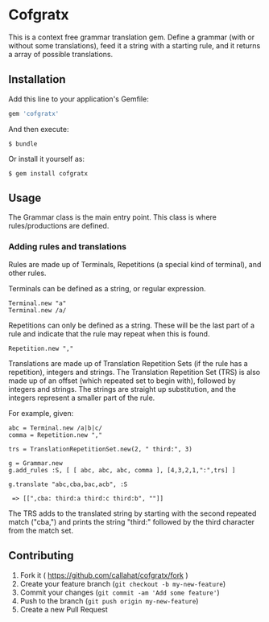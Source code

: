# Cofgratx

This is a context free grammar translation gem. Define a grammar (with or without some translations),
feed it a string with a starting rule, and it returns a array of possible translations.

## Installation

Add this line to your application's Gemfile:

```ruby
gem 'cofgratx'
```

And then execute:

    $ bundle

Or install it yourself as:

    $ gem install cofgratx

## Usage

The Grammar class is the main entry point. This class is where rules/productions are defined.

### Adding rules and translations

Rules are made up of Terminals, Repetitions (a special kind of terminal), and other rules.

Terminals can be defined as a string, or regular expression.

    Terminal.new "a"
    Terminal.new /a/

Repetitions can only be defined as a string. These will be the last part of a rule and indicate that the rule may repeat when this is found.

    Repetition.new ","

Translations are made up of Translation Repetition Sets (if the rule has a repetition), integers and strings. The Translation Repetition Set (TRS) is also made up of an offset (which repeated set to begin with), followed by integers and strings. The strings are straight up substitution, and the integers represent a smaller part of the rule.

For example, given:

    abc = Terminal.new /a|b|c/
    comma = Repetition.new ","

    trs = TranslationRepetitionSet.new(2, " third:", 3)

    g = Grammar.new
    g.add_rules :S, [ [ abc, abc, abc, comma ], [4,3,2,1,":",trs] ]

    g.translate "abc,cba,bac,acb", :S

     => [[",cba: third:a third:c third:b", ""]]

The TRS adds to the translated string by starting with the second repeated match ("cba,") and prints the string "third:" followed by the third character from the match set.


## Contributing

1. Fork it ( https://github.com/callahat/cofgratx/fork )
2. Create your feature branch (`git checkout -b my-new-feature`)
3. Commit your changes (`git commit -am 'Add some feature'`)
4. Push to the branch (`git push origin my-new-feature`)
5. Create a new Pull Request
